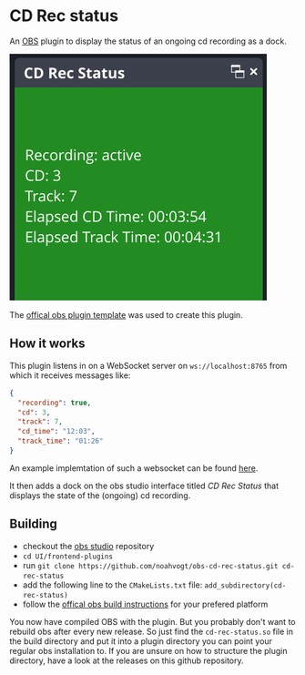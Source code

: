 # CD Rec status

An [OBS](https://github.com/obsproject/obs-studio) plugin to display the status of an ongoing cd recording as a dock.

![](recording_active.jpg)

The [offical obs plugin template](https://github.com/obsproject/obs-plugintemplate) was used to create this plugin.

## How it works
This plugin listens in on a WebSocket server on `ws://localhost:8765` from which it receives messages like:
```json
{
  "recording": true,
  "cd": 3,
  "track": 7,
  "cd_time": "12:03",
  "track_time": "01:26"
}
```

An example implemtation of such a websocket can be found [here](https://github.com/noahvogt/slidegen/blob/master/cd_recording_status_websocket.py).

It then adds a dock on the obs studio interface titled *CD Rec Status* that displays the state of the (ongoing) cd recording.

## Building
- checkout the [obs studio](https://github.com/obsproject/obs-studio) repository
- `cd UI/frontend-plugins`
- run `git clone https://github.com/noahvogt/obs-cd-rec-status.git cd-rec-status`
- add the following line to the `CMakeLists.txt` file: `add_subdirectory(cd-rec-status)`
- follow the [offical obs build instructions](https://github.com/obsproject/obs-studio/wiki/Install-Instructions#building-obs-studio) for your prefered platform

You now have compiled OBS with the plugin. But you probably don't want to rebuild obs after every new release. So just find the `cd-rec-status.so` file in the build directory and put it into a plugin directory you can point your regular obs installation to. If you are unsure on how to structure the plugin directory, have a look at the releases on this github repository.
